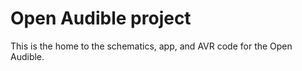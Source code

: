# Open Audible project

This is the home to the schematics, app, and AVR code for the Open Audible.

